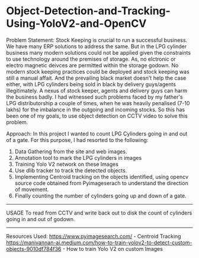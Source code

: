 # Object-Detection-and-Tracking-Using-YoloV2-and-OpenCV

Problem Statement:
Stock Keeping is crucial to run a successful business. We have many ERP solutions to address the same. But in the LPG cylinder business many modern solutions could not be applied given the constraints to use technology around the premises of storage. As, no elctronic or electro magnetic deivces are permitted within the storage godown. No modern stock keeping practices could be deployed and stock keeping was still a manual affait. And the prevailing black market doesn't help the case either, with LPG cylinders being sold in black by delivery guys/agents illegitimately. A nexus of stock keeper, agents and delivery guys can harm the business badly. 
  I had witnessed such problems faced by my father's LPG distributorship a couple of times, when he was heavily penalised (7-10 lakhs) for the imbalance in the outgoing and incoming stocks. So this has been one of my goals, to use object detection on CCTV video to solve this problem. 

Approach:
In this project I wanted to count LPG Cylinders going in and out of a gate. For this purpose, I had resorted to the following:
1. Data Gathering from the site and web images.
2. Annotation tool to mark the LPG cylinders in images
3. Training Yolo V2 network on these Images
4. Use dlib tracker to track the detected objects.
5. Implementing Centroid tracking on the objects identified, using opencv source code obtained from Pyimageserach to understand the direction of movement.
6. Finally counting the number of cylinders going up and down of a gate.

---------------------------------------------------------------------------
USAGE
To read from CCTV and write back out to disk the count of cylinders going in and out of godown.

----------------------------------------------------------------------------
Resources Used:
https://www.pyimagesearch.com/ - Centroid Tracking
https://manivannan-ai.medium.com/how-to-train-yolov2-to-detect-custom-objects-9010df784f36 - How to train Yolo V2 on custom Images
